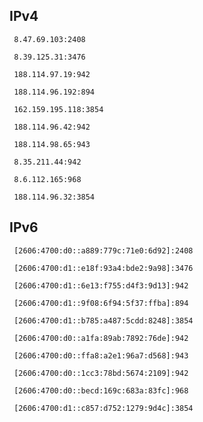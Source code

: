 ## IPv4
```
 8.47.69.103:2408
```
```
 8.39.125.31:3476
```
```
 188.114.97.19:942
```
```
 188.114.96.192:894
```
```
 162.159.195.118:3854
```
```
 188.114.96.42:942
```
```
 188.114.98.65:943
```
```
 8.35.211.44:942
```
```
 8.6.112.165:968
```
```
 188.114.96.32:3854
```

## IPv6
```
 [2606:4700:d0::a889:779c:71e0:6d92]:2408
```
```
 [2606:4700:d1::e18f:93a4:bde2:9a98]:3476
```
```
 [2606:4700:d1::6e13:f755:d4f3:9d13]:942
```
```
 [2606:4700:d1::9f08:6f94:5f37:ffba]:894
```
```
 [2606:4700:d1::b785:a487:5cdd:8248]:3854
```
```
 [2606:4700:d0::a1fa:89ab:7892:76de]:942
```
```
 [2606:4700:d0::ffa8:a2e1:96a7:d568]:943
```
```
 [2606:4700:d0::1cc3:78bd:5674:2109]:942
```
```
 [2606:4700:d0::becd:169c:683a:83fc]:968
```
```
 [2606:4700:d1::c857:d752:1279:9d4c]:3854
```
